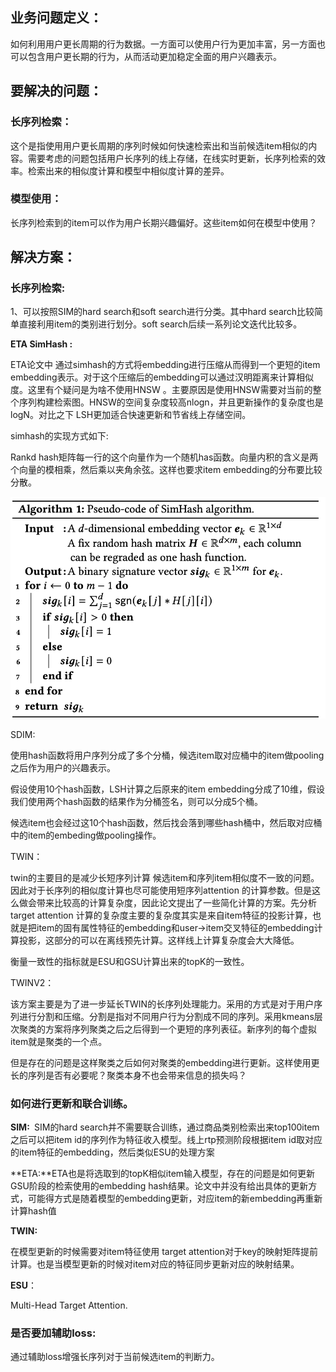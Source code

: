 ## 业务问题定义：

如何利用用户更长周期的行为数据。一方面可以使用户行为更加丰富，另一方面也可以包含用户更长期的行为，从而活动更加稳定全面的用户兴趣表示。

## 要解决的问题：

### 长序列检索：

这个是指使用用户更长周期的序列时候如何快速检索出和当前候选item相似的内容。需要考虑的问题包括用户长序列的线上存储，在线实时更新，长序列检索的效率。检索出来的相似度计算和模型中相似度计算的差异。

### 模型使用：

长序列检索到的item可以作为用户长期兴趣偏好。这些item如何在模型中使用？

## 解决方案：

### 长序列检索:

1、可以按照SIM的hard search和soft search进行分类。其中hard search比较简单直接利用item的类别进行划分。soft search后续一系列论文迭代比较多。

**ETA**​**​ SimHash :**

ETA论文中 通过simhash的方式将embedding进行压缩从而得到一个更短的item embedding表示。对于这个压缩后的embedding可以通过汉明距离来计算相似度。这里有个疑问是为啥不使用HNSW 。主要原因是使用HNSW需要对当前的整个序列构建检索图。HNSW的空间复杂度较高nlogn，并且更新操作的复杂度也是logN。对比之下 LSH更加适合快速更新和节省线上存储空间。

simhash的实现方式如下:

Rankd hash矩阵每一行的这个向量作为一个随机has函数。向量内积的含义是两个向量的模相乘，然后乘以夹角余弦。这样也要求item embedding的分布要比较分散。

![](./picture/long_seq/long_seq.png)

SDIM:

使用hash函数将用户序列分成了多个分桶，候选item取对应桶中的item做pooling之后作为用户的兴趣表示。

假设使用10个hash函数，LSH计算之后原来的item embedding分成了10维，假设我们使用两个hash函数的结果作为分桶签名，则可以分成5个桶。

候选item也会经过这10个hash函数，然后找会落到哪些hash桶中，然后取对应桶中的item的embeding做pooling操作。

TWIN：

twin的主要目的是减少长短序列计算 候选item和序列item相似度不一致的问题。因此对于长序列的相似度计算也尽可能使用短序列attention 的计算参数。但是这么做会带来比较高的计算复杂度，因此论文提出了一些简化计算的方案。先分析target attention 计算的复杂度主要的复杂度其实是来自item特征的投影计算，也就是把item的固有属性特征的embedding和user->item交叉特征的embedding计算投影，这部分的可以在离线预先计算。这样线上计算复杂度会大大降低。

衡量一致性的指标就是ESU和GSU计算出来的topK的一致性。

TWINV2：

该方案主要是为了进一步延长TWIN的长序列处理能力。采用的方式是对于用户序列进行分割和压缩。分割是指对不同用户行为分割成不同的序列。采用kmeans层次聚类的方案将序列聚类之后之后得到一个更短的序列表征。新序列的每个虚拟item就是聚类的一个点。

但是存在的问题是这样聚类之后如何对聚类的embedding进行更新。这样使用更长的序列是否有必要呢？聚类本身不也会带来信息的损失吗？

### 如何进行更新和联合训练。

**SIM: ​** SIM的hard search并不需要联合训练，通过商品类别检索出来top100item之后可以把item id的序列作为特征收入模型。线上rtp预测阶段根据item id取对应的item特征的embedding，然后类似ESU的处理方案

**ETA: ​**ETA也是将选取到的topK相似item输入模型，存在的问题是如何更新GSU阶段的检索使用的embedding hash结果。论文中并没有给出具体的更新方式，可能得方式是随着模型的embedding更新，对应item的新embedding再重新计算hash值

**TWIN:**

在模型更新的时候需要对item特征使用 target attention对于key的映射矩阵提前计算。也是当模型更新的时候对item对应的特征同步更新对应的映射结果。

​**ESU**​：

Multi-Head Target Attention.

### 是否要加辅助loss:

通过辅助loss增强长序列对于当前候选item的判断力。

